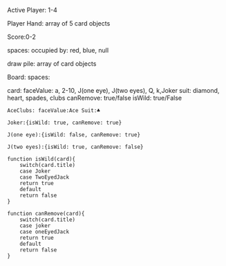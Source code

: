 Active Player: 1-4

Player Hand: array of 5 card objects

Score:0-2

spaces: occupied by: red, blue, null

draw pile: array of card objects

Board:
spaces:

card:
faceValue: a, 2-10, J(one eye), J(two eyes), Q, k,Joker
suit: diamond, heart, spades, clubs
canRemove: true/false
isWild: true/False

    AceClubs: faceValue:Ace Suit:♣️

    Joker:{isWild: true, canRemove: true}

    J(one eye):{isWild: false, canRemove: true}

    J(two eyes):{isWild: true, canRemove: false}

    function isWild(card){
        switch(card.title)
        case Joker
        case TwoEyedJack
        return true
        default
        return false
    }

    function canRemove(card){
        switch(card.title)
        case joker
        case oneEyedJack
        return true
        default
        return false
    }
